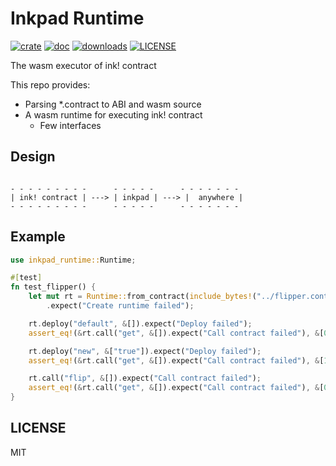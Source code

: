 # Inkpad Runtime

[![crate](https://img.shields.io/crates/v/inkpad-runtime.svg)](https://crates.io/crates/inkpad-runtime)
[![doc](https://img.shields.io/badge/current-docs-brightgreen.svg)](https://docs.rs/inkpad-runtime/)
[![downloads](https://img.shields.io/crates/d/inkpad-runtime.svg)](https://crates.io/crates/inkpad-runtime)
[![LICENSE](https://img.shields.io/crates/l/inkpad-runtime.svg)](https://choosealicense.com/licenses/apache-2.0/)

The wasm executor of ink! contract

This repo provides:

* Parsing *.contract to ABI and wasm source
* A wasm runtime for executing ink! contract
  * Few interfaces
  
## Design

``` text

- - - - - - - - -      - - - - -      - - - - - - -
| ink! contract | ---> | inkpad | ---> |  anywhere |
- - - - - - - - -      - - - - -      - - - - - - -

```

## Example

```rust
use inkpad_runtime::Runtime;

#[test]
fn test_flipper() {
    let mut rt = Runtime::from_contract(include_bytes!("../flipper.contract"))
        .expect("Create runtime failed");

    rt.deploy("default", &[]).expect("Deploy failed");
    assert_eq!(&rt.call("get", &[]).expect("Call contract failed"), &[0]);

    rt.deploy("new", &["true"]).expect("Deploy failed");
    assert_eq!(&rt.call("get", &[]).expect("Call contract failed"), &[1]);

    rt.call("flip", &[]).expect("Call contract failed");
    assert_eq!(&rt.call("get", &[]).expect("Call contract failed"), &[0]);
}
```

## LICENSE

MIT


